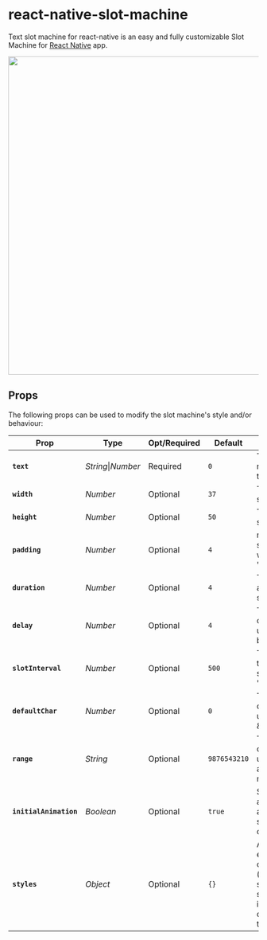 # react-native-slot-machine
Text slot machine for react-native is an easy and fully customizable Slot Machine for [React Native](https://facebook.github.io/react-native/) app.

<p align="center">
    <img src="https://cloud.githubusercontent.com/assets/3952700/22622958/12e1d046-eb53-11e6-913f-a1b234485136.gif" height="640px" />
</p>

## Props
The following props can be used to modify the slot machine's style and/or behaviour:

| Prop | Type | Opt/Required | Default | Note |
|---|---|---|---|---|
|__`text`__|_String_\|_Number_|Required|`0`| The text the slot machine animates to.
|__`width`__|_Number_|Optional|`37`| The width of each slot.
|__`height`__|_Number_|Optional|`50`| The height of each slot.
|__`padding`__|_Number_|Optional|`4`|minimum number of slots. Added slots will be filled with 'defaultChar'
|__`duration`__|_Number_|Optional|`4`|The total time of the animation of all the slots.
|__`delay`__|_Number_|Optional|`4`|Time to wait since componentDidMount until animation begins.
|__`slotInterval`__|_Number_|Optional|`500`|The added animation time per slot. last slot animation time = 'duration'.
|__`defaultChar`__|_Number_|Optional|`0`|The default character to be used until animation starts & with 'padding'
|__`range`__|_String_|Optional|`9876543210`|The range of characters to be used when animating the slot machine.
|__`initialAnimation`__|_Boolean_|Optional|`true`|Should initial animation be activated or only subsequent text changes animations 
|__`styles`__|_Object_|Optional|`{}`|Allows overriding each of the inner components (container, slotWrapper, slotInner, innerBorder, outerBorder, overlay, text)

